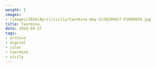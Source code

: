 ```yaml
---
weight: 1
images:
- /images/2024/April/sicily/taormina-day-3/20240427-P1080939.jpg
title: Taormina.
date: 2024-04-27
tags:
- archive
- digital
- color
- taormina
- sicily
---
```


